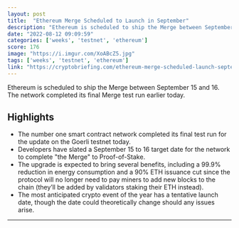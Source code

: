```yaml
---
layout: post
title:  "Ethereum Merge Scheduled to Launch in September"
description: "Ethereum is scheduled to ship the Merge between September 15 and 16. The network completed its final Merge test run earlier today."
date: "2022-08-12 09:09:59"
categories: ['weeks', 'testnet', 'ethereum']
score: 176
image: "https://i.imgur.com/XoABcZ5.jpg"
tags: ['weeks', 'testnet', 'ethereum']
link: "https://cryptobriefing.com/ethereum-merge-scheduled-launch-september/"
---
```


Ethereum is scheduled to ship the Merge between September 15 and 16. The network completed its final Merge test run earlier today.

## Highlights

- The number one smart contract network completed its final test run for the update on the Goerli testnet today.
- Developers have slated a September 15 to 16 target date for the network to complete "the Merge" to Proof-of-Stake.
- The upgrade is expected to bring several benefits, including a 99.9% reduction in energy consumption and a 90% ETH issuance cut since the protocol will no longer need to pay miners to add new blocks to the chain (they’ll be added by validators staking their ETH instead).
- The most anticipated crypto event of the year has a tentative launch date, though the date could theoretically change should any issues arise.

---
